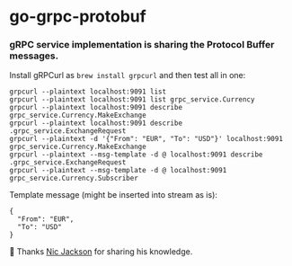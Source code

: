 # go-grpc-protobuf

### gRPC service implementation is sharing the Protocol Buffer messages.

Install gRPCurl as `brew install grpcurl` and then test all in one:
```
grpcurl --plaintext localhost:9091 list
grpcurl --plaintext localhost:9091 list grpc_service.Currency
grpcurl --plaintext localhost:9091 describe grpc_service.Currency.MakeExchange
grpcurl --plaintext localhost:9091 describe .grpc_service.ExchangeRequest
grpcurl --plaintext -d '{"From": "EUR", "To": "USD"}' localhost:9091 grpc_service.Currency.MakeExchange
grpcurl --plaintext --msg-template -d @ localhost:9091 describe .grpc_service.ExchangeRequest
grpcurl --plaintext --msg-template -d @ localhost:9091 grpc_service.Currency.Subscriber
```

Template message (might be inserted into stream as is):
```
{
  "From": "EUR",
  "To": "USD"
}
```

🎥 Thanks <a href="https://www.youtube.com/c/NicJackson">Nic Jackson</a> for sharing his knowledge.
